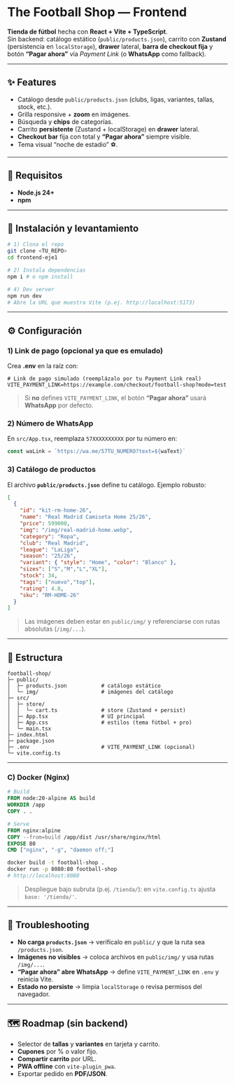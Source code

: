 # The Football Shop — Frontend

**Tienda de fútbol** hecha con **React + Vite + TypeScript**.  
Sin backend: catálogo estático (`public/products.json`), carrito con **Zustand** (persistencia en `localStorage`), **drawer** lateral, **barra de checkout fija** y botón **“Pagar ahora”** vía *Payment Link* (o **WhatsApp** como fallback).

---

## ✨ Features
- Catálogo desde `public/products.json` (clubs, ligas, variantes, tallas, stock, etc.).
- Grilla responsive + **zoom** en imágenes.
- Búsqueda y **chips** de categorías.
- Carrito **persistente** (Zustand + localStorage) en **drawer** lateral.
- **Checkout bar** fija con total y **“Pagar ahora”** siempre visible.
- Tema visual “noche de estadio” ⚽.

---

## 🧰 Requisitos
- **Node.js 24+**
- **npm**

---

## 🚀 Instalación y levantamiento

```bash
# 1) Clona el repo
git clone <TU_REPO>
cd frontend-eje1

# 2) Instala dependencias
npm i # o npm install

# 4) Dev server
npm run dev
# Abre la URL que muestra Vite (p.ej. http://localhost:5173)
```

---

## ⚙️ Configuración

### 1) Link de pago (opcional ya que es emulado)
Crea **.env** en la raíz con:
```env
# Link de pago simulado (reemplázalo por tu Payment Link real)
VITE_PAYMENT_LINK=https://example.com/checkout/football-shop?mode=test
```
> Si **no** defines `VITE_PAYMENT_LINK`, el botón **“Pagar ahora”** usará **WhatsApp** por defecto.

### 2) Número de WhatsApp
En `src/App.tsx`, reemplaza `57XXXXXXXXXX` por tu número en:
```ts
const waLink = `https://wa.me/57TU_NUMERO?text=${waText}`
```

### 3) Catálogo de productos
El archivo **`public/products.json`** define tu catálogo. Ejemplo robusto:
```json
[
  {
    "id": "kit-rm-home-26",
    "name": "Real Madrid Camiseta Home 25/26",
    "price": 599000,
    "img": "/img/real-madrid-home.webp",
    "category": "Ropa",
    "club": "Real Madrid",
    "league": "LaLiga",
    "season": "25/26",
    "variant": { "style": "Home", "color": "Blanco" },
    "sizes": ["S","M","L","XL"],
    "stock": 34,
    "tags": ["nuevo","top"],
    "rating": 4.8,
    "sku": "RM-HOME-26"
  }
]
```
> Las imágenes deben estar en `public/img/` y referenciarse con rutas absolutas (`/img/...`).

---

## 📂 Estructura
```
football-shop/
├─ public/
│  ├─ products.json           # catálogo estático
│  └─ img/                    # imágenes del catálogo
├─ src/
│  ├─ store/
│  │  └─ cart.ts              # store (Zustand + persist)
│  ├─ App.tsx                 # UI principal
│  ├─ App.css                 # estilos (tema fútbol + pro)
│  └─ main.tsx
├─ index.html
├─ package.json
├─ .env                       # VITE_PAYMENT_LINK (opcional)
└─ vite.config.ts
```

---
### C) Docker (Nginx)
```dockerfile
# Build
FROM node:20-alpine AS build
WORKDIR /app
COPY . .

# Serve
FROM nginx:alpine
COPY --from=build /app/dist /usr/share/nginx/html
EXPOSE 80
CMD ["nginx", "-g", "daemon off;"]
```
```bash
docker build -t football-shop .
docker run -p 8080:80 football-shop
# http://localhost:8080
```

> Despliegue bajo subruta (p.ej. `/tienda/`): en `vite.config.ts` ajusta `base: '/tienda/'`.

---

## 🔧 Troubleshooting
- **No carga `products.json`** → verifícalo en `public/` y que la ruta sea `/products.json`.
- **Imágenes no visibles** → coloca archivos en `public/img/` y usa rutas `/img/...`.
- **“Pagar ahora” abre WhatsApp** → define `VITE_PAYMENT_LINK` en `.env` y reinicia Vite.
- **Estado no persiste** → limpia `localStorage` o revisa permisos del navegador.

---

## 🗺️ Roadmap (sin backend)
- Selector de **tallas** y **variantes** en tarjeta y carrito.
- **Cupones** por % o valor fijo.
- **Compartir carrito** por URL.
- **PWA offline** con `vite-plugin_pwa`.
- Exportar pedido en **PDF/JSON**.
